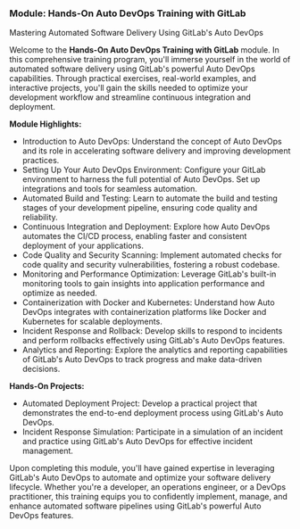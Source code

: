 ### Module: Hands-On Auto DevOps Training with GitLab

Mastering Automated Software Delivery Using GitLab's Auto DevOps

Welcome to the **Hands-On Auto DevOps Training with GitLab** module. In this comprehensive training program, you'll immerse yourself in the world of automated software delivery using GitLab's powerful Auto DevOps capabilities. Through practical exercises, real-world examples, and interactive projects, you'll gain the skills needed to optimize your development workflow and streamline continuous integration and deployment.

**Module Highlights:**

- Introduction to Auto DevOps: Understand the concept of Auto DevOps and its role in accelerating software delivery and improving development practices.
- Setting Up Your Auto DevOps Environment: Configure your GitLab environment to harness the full potential of Auto DevOps. Set up integrations and tools for seamless automation.
- Automated Build and Testing: Learn to automate the build and testing stages of your development pipeline, ensuring code quality and reliability.
- Continuous Integration and Deployment: Explore how Auto DevOps automates the CI/CD process, enabling faster and consistent deployment of your applications.
- Code Quality and Security Scanning: Implement automated checks for code quality and security vulnerabilities, fostering a robust codebase.
- Monitoring and Performance Optimization: Leverage GitLab's built-in monitoring tools to gain insights into application performance and optimize as needed.
- Containerization with Docker and Kubernetes: Understand how Auto DevOps integrates with containerization platforms like Docker and Kubernetes for scalable deployments.
- Incident Response and Rollback: Develop skills to respond to incidents and perform rollbacks effectively using GitLab's Auto DevOps features.
- Analytics and Reporting: Explore the analytics and reporting capabilities of GitLab's Auto DevOps to track progress and make data-driven decisions.

**Hands-On Projects:**

- Automated Deployment Project: Develop a practical project that demonstrates the end-to-end deployment process using GitLab's Auto DevOps.
- Incident Response Simulation: Participate in a simulation of an incident and practice using GitLab's Auto DevOps for effective incident management.

Upon completing this module, you'll have gained expertise in leveraging GitLab's Auto DevOps to automate and optimize your software delivery lifecycle. Whether you're a developer, an operations engineer, or a DevOps practitioner, this training equips you to confidently implement, manage, and enhance automated software pipelines using GitLab's powerful Auto DevOps features.
